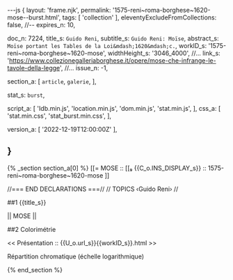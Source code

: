 ---js
{
  layout:    'frame.njk',
  permalink: '1575-reni~roma-borghese~1620-mose--burst.html',
  tags:      [ 'collection' ],
  eleventyExcludeFromCollections: false,
  //-- expires_n: 10,

  doc_n:      7224,
  title_s:    `Guido Reni`,
  subtitle_s: `Guido Reni: Moïse`,
  abstract_s: `Moïse portant les Tables de la Loi&mdash;1620&mdash;c.`,
  workID_s:   '1575-reni~roma-borghese~1620-mose',
  widthHeight_s:  '3046_4000',
  //... link_s:  'https://www.collezionegalleriaborghese.it/opere/mose-che-infrange-le-tavole-della-legge',
  //... issue_n: -1,

  section_a:
  [
    `article`,
    `galerie`,
  ],

  stat_s: `burst`,

  script_a:
  [
    'Idb.min.js',
    'location.min.js',
    'dom.min.js',
    'stat.min.js',
  ],
  css_a:
  [
    'stat.min.css',
    'stat_burst.min.css',
  ],

  version_a:
  [
    '2022-12-19T12:00:00Z'
  ],

}
---
{% _section section_a[0] %}
[[=  MOSE  ::
     [[₉  {{C_o.INS_DISPLAY_s}}  :: 1575-reni~roma-borghese~1620-mose ]]

//=== END DECLARATIONS ===//
//  TOPICS
‹Guido Reni›
//



##1  {{title_s}}

||  MOSE  ||




##2  Colorimétrie

<<  Présentation  ::  {{U_o.url_s}}{{workID_s}}.html  >>

Répartition chromatique (échelle logarithmique)

{% end_section %}
